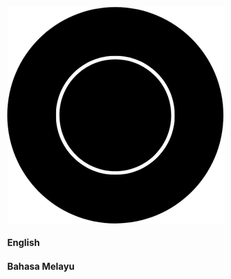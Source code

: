 <html>
<head>
    <!-- Your other head content -->
    <style>
        /* Your CSS styles here */
    </style>
</head>
<body>
    <!-- Your HTML content here -->
</body>
</html>

<a href="images/logo.png" target="_blank">
    <img src="images/logo.png">
</a> 

## English 
## Bahasa Melayu 
